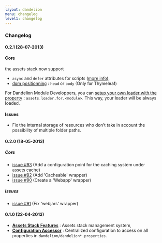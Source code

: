 ```yaml
---
layout: dandelion
menu: changelog
level1: changelog
---
```


### Changelog

#### 0.2.1 (28-07-2013)

#### Core
the assets stack now support
* `async` and `defer` attributes for scripts ([more info](/dandelion/features/assets/loaders.html)),
* [dom positionning](/dandelion/features/assets/loaders.html) : `head` or `body` (Only for Thymeleaf)

For Dandelion Module Developpers, you can [setup your own loader with the property](/dandelion/features/assets/plumbing.html) : `assets.loader.for.<module>`. This way, your loader will be always loaded.

#### Issues
* Fix the internal storage of resources who don't take in account the possibility of multiple folder paths.

#### 0.2.0 (18-05-2013)

##### Core

* [issue #93](https://github.com/dandelion/issues/issues/93) (Add a configuration point for the caching system under assets cache)
* [issue #92](https://github.com/dandelion/issues/issues/92) (Add 'Cacheable' wrapper)
* [issue #90](https://github.com/dandelion/issues/issues/90) (Create a 'Webapp' wrapper)

##### Issues

* [issue #91](https://github.com/dandelion/issues/issues/91) (Fix 'webjars' wrapper)

#### 0.1.0 (22-04-2013)
*	**[Assets Stack Features](/dandelion/features/assets/)** : Assets stack management system,
*	**[Configuration Accessor](/dandelion/ref/configuration/)** : Centralized configuration to access on all properties in `dandelion/dandelion*.properties`.
